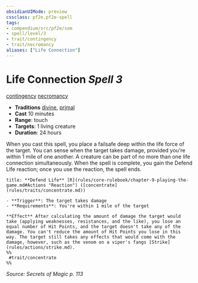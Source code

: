 ```yaml
---
obsidianUIMode: preview
cssclass: pf2e,pf2e-spell
tags:
- compendium/src/pf2e/som
- spell/level/3
- trait/contingency
- trait/necromancy
aliases: ["Life Connection"]
---
```

# Life Connection *Spell 3*   
[contingency](contingency-som.md "Contingency Spell Trait")  [necromancy](necromancy.md "Necromancy School Trait")  

- **Traditions** [divine](divine.md "Divine Tradition Trait"), [primal](primal.md "Primal Tradition Trait")
- **Cast** 10 minutes 
- **Range**: touch
- **Targets**: 1 living creature
- **Duration**: 24 hours

When you cast this spell, you place a failsafe deep within the life force of the target. You can sense when the target takes damage, provided you're within 1 mile of one another. A creature can be part of no more than one life connection simultaneously. When the spell is complete, you gain the Defend Life reaction; once you use the reaction, the spell ends.

```ad-embed-ability
title: **Defend Life** [R](rules/core-rulebook/chapter-9-playing-the-game.md#Actions "Reaction") ([concentrate](rules/traits/concentrate.md))

- **Trigger**: The target takes damage
- **Requirements**: You're within 1 mile of the target

**Effect** After calculating the amount of damage the target would take (applying weaknesses, resistances, and the like), you lose an equal number of Hit Points, and the target doesn't take any of the damage. You can't reduce the amount of Hit Points you lose in this way. The target still takes any effects that would come with the damage, however, such as the venom on a viper's fangs [Strike](rules/actions/strike.md).  
%%
 #trait/concentrate 
%%
```

*Source: Secrets of Magic p. 113*